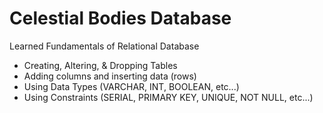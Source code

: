 # Celestial Bodies Database
Learned Fundamentals of Relational Database
* Creating, Altering, & Dropping Tables
* Adding columns and inserting data (rows)
* Using Data Types (VARCHAR, INT, BOOLEAN, etc...)
* Using Constraints (SERIAL, PRIMARY KEY, UNIQUE, NOT NULL, etc...)
